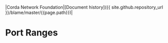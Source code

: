 |Corda Network Foundation|[Document history]({{ site.github.repository_url }}/blame/master/{{page.path}})|

Port Ranges
===========